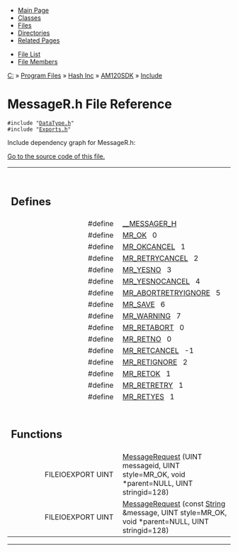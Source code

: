 <div class="tabs">

- [Main Page](index.md)
- [Classes](annotated.md)
- <span id="current">[Files](files.md)</span>
- [Directories](dirs.md)
- [Related Pages](pages.md)

</div>

<div class="tabs">

- [File List](files.md)
- [File Members](globals.md)

</div>

<div class="nav">

<a href="dir_C_3A_2F.md" class="el">C:</a> » <a href="dir_C_3A_2FProgram_20Files_2F.md" class="el">Program Files</a> » <a href="dir_C_3A_2FProgram_20Files_2FHash_20Inc_2F.md" class="el">Hash Inc</a> » <a href="dir_C_3A_2FProgram_20Files_2FHash_20Inc_2FAM120SDK_2F.md" class="el">AM120SDK</a> » <a href="dir_C_3A_2FProgram_20Files_2FHash_20Inc_2FAM120SDK_2FInclude_2F.md" class="el">Include</a>

</div>

# MessageR.h File Reference

`#include "`<a href="DataType_8h-source.md" class="el"><code>DataType.h</code></a>`"`  
`#include "`<a href="Exports_8h-source.md" class="el"><code>Exports.h</code></a>`"`  

Include dependency graph for MessageR.h:

<span class="image placeholder" original-image-src="MessageR_8h__incl.gif" original-image-title="" border="0" usemap="#C:/Program Files/Hash Inc/AM120SDK/Include/MessageR.h_map"></span>

[Go to the source code of this file.](MessageR_8h-source.md)

<table data-border="0" data-cellpadding="0" data-cellspacing="0">
<colgroup>
<col style="width: 50%" />
<col style="width: 50%" />
</colgroup>
<tbody>
<tr>
<td></td>
<td></td>
</tr>
<tr>
<td colspan="2"><br />
&#10;<h2 id="defines">Defines</h2></td>
</tr>
<tr>
<td class="memItemLeft" style="text-align: right;" data-nowrap="" data-valign="top">#define </td>
<td class="memItemRight" data-valign="bottom"><a href="MessageR_8h.md#dc7eaee8bbc089cc6744c7003d5119e0" class="el">__MESSAGER_H</a></td>
</tr>
<tr>
<td class="memItemLeft" style="text-align: right;" data-nowrap="" data-valign="top">#define </td>
<td class="memItemRight" data-valign="bottom"><a href="MessageR_8h.md#eb4f2dbb58bcd0e990a04f8605389284" class="el">MR_OK</a>   0</td>
</tr>
<tr>
<td class="memItemLeft" style="text-align: right;" data-nowrap="" data-valign="top">#define </td>
<td class="memItemRight" data-valign="bottom"><a href="MessageR_8h.md#3a2451928c8f369857a0b09a6985b38b" class="el">MR_OKCANCEL</a>   1</td>
</tr>
<tr>
<td class="memItemLeft" style="text-align: right;" data-nowrap="" data-valign="top">#define </td>
<td class="memItemRight" data-valign="bottom"><a href="MessageR_8h.md#5e340a60e8b57cf6f4e0f28f7d13c70f" class="el">MR_RETRYCANCEL</a>   2</td>
</tr>
<tr>
<td class="memItemLeft" style="text-align: right;" data-nowrap="" data-valign="top">#define </td>
<td class="memItemRight" data-valign="bottom"><a href="MessageR_8h.md#456191e894a5c67acfc559b706479cb8" class="el">MR_YESNO</a>   3</td>
</tr>
<tr>
<td class="memItemLeft" style="text-align: right;" data-nowrap="" data-valign="top">#define </td>
<td class="memItemRight" data-valign="bottom"><a href="MessageR_8h.md#1886c088d0fc14240825cc208c7e11da" class="el">MR_YESNOCANCEL</a>   4</td>
</tr>
<tr>
<td class="memItemLeft" style="text-align: right;" data-nowrap="" data-valign="top">#define </td>
<td class="memItemRight" data-valign="bottom"><a href="MessageR_8h.md#fe0d4d75849f679a83df54c840d887e4" class="el">MR_ABORTRETRYIGNORE</a>   5</td>
</tr>
<tr>
<td class="memItemLeft" style="text-align: right;" data-nowrap="" data-valign="top">#define </td>
<td class="memItemRight" data-valign="bottom"><a href="MessageR_8h.md#4669434f3fc779f50df5350fb0bcb5b3" class="el">MR_SAVE</a>   6</td>
</tr>
<tr>
<td class="memItemLeft" style="text-align: right;" data-nowrap="" data-valign="top">#define </td>
<td class="memItemRight" data-valign="bottom"><a href="MessageR_8h.md#48e8f4ae3b6a53b4207c749286472d52" class="el">MR_WARNING</a>   7</td>
</tr>
<tr>
<td class="memItemLeft" style="text-align: right;" data-nowrap="" data-valign="top">#define </td>
<td class="memItemRight" data-valign="bottom"><a href="MessageR_8h.md#888a4dfd6a6e726bcda97c9e2fc1def4" class="el">MR_RETABORT</a>   0</td>
</tr>
<tr>
<td class="memItemLeft" style="text-align: right;" data-nowrap="" data-valign="top">#define </td>
<td class="memItemRight" data-valign="bottom"><a href="MessageR_8h.md#544a4af2d55720a3dfbdb75e1516bbe8" class="el">MR_RETNO</a>   0</td>
</tr>
<tr>
<td class="memItemLeft" style="text-align: right;" data-nowrap="" data-valign="top">#define </td>
<td class="memItemRight" data-valign="bottom"><a href="MessageR_8h.md#93b8f81f61385d2c6d0710be31615370" class="el">MR_RETCANCEL</a>   -1</td>
</tr>
<tr>
<td class="memItemLeft" style="text-align: right;" data-nowrap="" data-valign="top">#define </td>
<td class="memItemRight" data-valign="bottom"><a href="MessageR_8h.md#f95634e235b3098fb840b123640f61c2" class="el">MR_RETIGNORE</a>   2</td>
</tr>
<tr>
<td class="memItemLeft" style="text-align: right;" data-nowrap="" data-valign="top">#define </td>
<td class="memItemRight" data-valign="bottom"><a href="MessageR_8h.md#e3c79315cbbadc73b42d59d32060d115" class="el">MR_RETOK</a>   1</td>
</tr>
<tr>
<td class="memItemLeft" style="text-align: right;" data-nowrap="" data-valign="top">#define </td>
<td class="memItemRight" data-valign="bottom"><a href="MessageR_8h.md#5917356bb2b8052eff72eddb8115e187" class="el">MR_RETRETRY</a>   1</td>
</tr>
<tr>
<td class="memItemLeft" style="text-align: right;" data-nowrap="" data-valign="top">#define </td>
<td class="memItemRight" data-valign="bottom"><a href="MessageR_8h.md#b031ca39fcd01db261fb584de5cc613f" class="el">MR_RETYES</a>   1</td>
</tr>
<tr>
<td colspan="2"><br />
&#10;<h2 id="functions">Functions</h2></td>
</tr>
<tr>
<td class="memItemLeft" style="text-align: right;" data-nowrap="" data-valign="top">FILEIOEXPORT UINT </td>
<td class="memItemRight" data-valign="bottom"><a href="MessageR_8h.md#463cf42c5dd907fcc7895461b71db05e" class="el">MessageRequest</a> (UINT messageid, UINT style=MR_OK, void *parent=NULL, UINT stringid=128)</td>
</tr>
<tr>
<td class="memItemLeft" style="text-align: right;" data-nowrap="" data-valign="top">FILEIOEXPORT UINT </td>
<td class="memItemRight" data-valign="bottom"><a href="MessageR_8h.md#3fbe70dc77ac59ad7082259989a23483" class="el">MessageRequest</a> (const <a href="classString.md" class="el">String</a> &amp;message, UINT style=MR_OK, void *parent=NULL, UINT stringid=128)</td>
</tr>
</tbody>
</table>

------------------------------------------------------------------------

